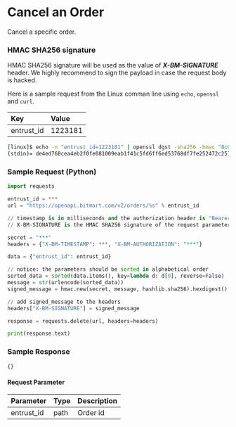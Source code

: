 # Cancel an Order

Cancel a specific order.

### HMAC SHA256 signature

HMAC SHA256 signature will be used as the value of _**X-BM-SIGNATURE**_ header. We highly recommend to sign the payload in case the request body is hacked.

Here is a sample request from the Linux comman line using ```echo```, ```openssl``` and ```curl```.

| Key | Value |
| :--- | :--- |
| entrust_id | 1223181 |

```sh
[linux]$ echo -n "entrust_id=1223181" | openssl dgst -sha256 -hmac "8c08d9d5c3d15b105dbddaf96e427ac6"
(stdin)= de4ed768cea4eb2f0fe081009eab1f41c5fd6ff6ed53768df7fe252472c257b3
```

### Sample Request \(Python\)

```py
import requests

entrust_id = ***
url = "https://openapi.bitmart.com/v2/orders/%s" % entrust_id

// timestamp is in milliseconds and the authorization header is "Bearer " + token
// X-BM-SIGNATURE is the HMAC SHA256 signature of the request parameters encrypted by API Secret

secret = "***"
headers = {"X-BM-TIMESTAMP": ***, "X-BM-AUTHORIZATION": "***"}

data = {"entrust_id": entrust_id}

// notice: the parameters should be sorted in alphabetical order
sorted_data = sorted(data.items(), key=lambda d: d[0], reverse=False)
message = str(urlencode(sorted_data))
signed_message = hmac.new(secret, message, hashlib.sha256).hexdigest()

// add signed_message to the headers
headers["X-BM-SIGNATURE"] = signed_message

response = requests.delete(url, headers=headers)

print(response.text)
```

### Sample Response

```js
{}
```

#### Request Parameter

| Parameter | Type | Description |
| :--- | :--- | :--- |
| entrust_id | path | Order id |







